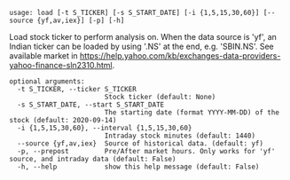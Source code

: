 ```
usage: load [-t S_TICKER] [-s S_START_DATE] [-i {1,5,15,30,60}] [--source {yf,av,iex}] [-p] [-h]
```

Load stock ticker to perform analysis on. When the data source is 'yf', an Indian ticker can be loaded by using '.NS' at the end, e.g. 'SBIN.NS'. See available market in https://help.yahoo.com/kb/exchanges-data-providers-yahoo-finance-sln2310.html.

```
optional arguments:
  -t S_TICKER, --ticker S_TICKER
                        Stock ticker (default: None)
  -s S_START_DATE, --start S_START_DATE
                        The starting date (format YYYY-MM-DD) of the stock (default: 2020-09-14)
  -i {1,5,15,30,60}, --interval {1,5,15,30,60}
                        Intraday stock minutes (default: 1440)
  --source {yf,av,iex}  Source of historical data. (default: yf)
  -p, --prepost         Pre/After market hours. Only works for 'yf' source, and intraday data (default: False)
  -h, --help            show this help message (default: False)
```
